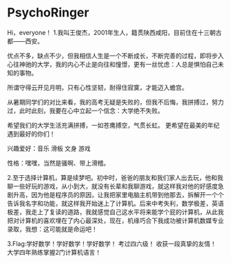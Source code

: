 # PsychoRinger
Hi，everyone！
1.我叫王俊杰，2001年生人，籍贯陕西咸阳，目前住在十三朝古都——西安。

优点不多，缺点不少，但我相信人生是一个不断成长，不断完善的过程，即将步入心往神驰的大学，我的内心不止是向往和憧憬，更有一丝忧虑：人总是惧怕自己未知的事物。

所谓守得云开见月明，只有心性坚韧，耐得住寂寞，才能迈入蟾宫。

从暑期同学们的对比来看，我的高考无疑是失败的，但我不后悔，我拼搏过，努力过，此时此刻，我要在心中立起一个信念：大学绝不失败。

希望我们的大学生活充满拼搏，一如苍鹰搏空，气贯长虹。
更希望在最美的年纪遇到最好的你们！

兴趣爱好：音乐 滑板 文身 游戏

性格：嘿嘿，当然是骚啊、带上滑稽。

2.至于选择计算机，算是续梦吧。初中时，爸爸的朋友和我们家人出去玩，他和我聊一些好玩的游戏，从小到大，就没有长辈和我聊游戏，就这样我对他的好感度急剧升高，因为他是程序员的原因，让我把家里电脑主机带到他那去，拆解开一个个告诉我名字和功能，就这样我开始迷上了计算机。后来中考失利，数学极差，英语极差，我走上了复读的道路，我就感觉自己这水平将来能学个屁的计算机，从此我把对计算机的喜欢埋在了内心最深处，现在，机缘巧合下我成功被计算机数媒专业录取，我想：这可能就是命运吧！

3.Flag:学好数学！学好数学！学好数学！
       考过四六级！
       收获一段真挚的友情！
       大学四年熟练掌握2门计算机语言！
